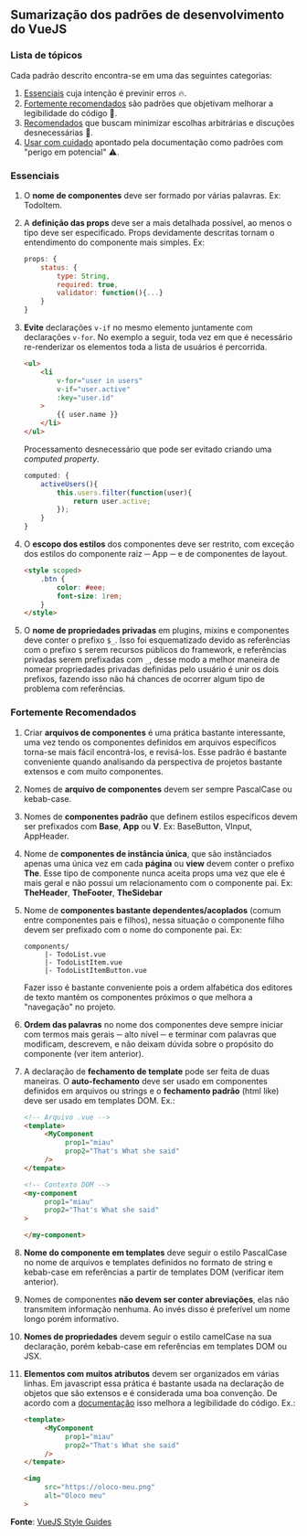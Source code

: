 ## Sumarização dos padrões de desenvolvimento do VueJS

### Lista de tópicos
Cada padrão descrito encontra-se em uma das seguintes categorias:
1. [Essenciais](#essenciais) cuja intenção é previnir erros :fire:.
2. [Fortemente recomendados](#fortemente-recomendados) são padrões que objetivam melhorar a legibilidade do código :orange_book:.
3. [Recomendados]() que buscam minimizar escolhas arbitrárias e discuções desnecessárias :thought_balloon:.
4. [Usar com cuidado]() apontado pela documentação como padrões com "perigo em potencial" :warning:.

### Essenciais

1. O **nome de componentes** deve ser formado por várias palavras. Ex: TodoItem.
2. A **definição das props** deve ser a mais detalhada possível, ao menos
o tipo deve ser especificado. Props devidamente descritas tornam o entendimento
do componente mais simples. Ex:

     ```javascript
     props: {
         status: {
             type: String,
             required: true,
             validator: function(){...}
         }
     }
     ```
3. **Evite** declarações `v-if` no mesmo elemento juntamente com declarações `v-for`. 
No exemplo a seguir, toda vez em que é necessário re-renderizar os elementos toda
a lista de usuários é percorrida.

     ```html
     <ul>
         <li
             v-for="user in users"
             v-if="user.active"
             :key="user.id"
         >
             {{ user.name }}
         </li>
     </ul>
     ```

     Processamento desnecessário que pode ser evitado criando uma _computed property_.      
     
     ```javascript
     computed: {
         activeUsers(){
             this.users.filter(function(user){
                 return user.active;
             }); 
         }
     }
     ```
4. O **escopo dos estilos** dos componentes deve ser restrito, com exceção dos estilos
do componente raiz ─ App ─ e de componentes de layout.

    ```html
    <style scoped>
        .btn {
            color: #eee;
            font-size: 1rem;
        }
    </style>
    ```
5. O **nome de propriedades privadas** em plugins, mixins e componentes deve conter o prefixo
`$_`. Isso foi esquematizado devido as referências com o prefixo `$` serem recursos públicos do framework,
 e referências privadas serem prefixadas com `_`, desse modo a melhor maneira de nomear propriedades
 privadas definidas pelo usuário é unir os dois prefixos, fazendo isso não há chances de ocorrer
 algum tipo de problema com referências.

### Fortemente Recomendados

1. Criar **arquivos de componentes** é uma prática bastante interessante, uma vez tendo os componentes
definidos em arquivos específicos torna-se mais fácil encontrá-los, e revisá-los. Esse padrão é bastante 
conveniente quando analisando da perspectiva de projetos bastante extensos e com muito componentes.

2. Nomes de **arquivo de componentes** devem ser sempre PascalCase ou kebab-case.

3. Nomes de **componentes padrão** que definem estilos específicos devem ser prefixados com
**Base**, **App** ou **V**. Ex: BaseButton, VInput, AppHeader.

4. Nome de **componentes de instância única**, que são instânciados apenas uma única vez em cada **página** ou **view**
devem conter o prefixo **The**. Esse tipo de componente nunca aceita props uma vez que ele é mais geral e não possui
um relacionamento com o componente pai. Ex: **TheHeader**, **TheFooter**, **TheSidebar**

5. Nome de **componentes bastante dependentes/acoplados** (comum entre componentes pais e filhos), nessa situação
o componente filho devem ser prefixado com o nome do componente pai. Ex: 
     ```
     components/
          |- TodoList.vue
          |- TodoListItem.vue
          |- TodoListItemButton.vue
     ```
     Fazer isso é bastante conveniente pois a ordem alfabética dos editores de texto mantém os componentes próximos
     o que melhora a "navegação" no projeto.
     
6. **Ordem das palavras** no nome dos componentes deve sempre iniciar com termos mais gerais ─ alto nível ─ e terminar
com palavras que modificam, descrevem, e não deixam dúvida sobre o propósito do componente (ver item anterior).

7. A declaração de **fechamento de template** pode ser feita de duas maneiras. O **auto-fechamento** deve ser
usado em componentes definidos em arquivos ou strings e o **fechamento padrão** (html like) deve ser usado em templates
DOM. Ex.:

     ```html
     <!-- Arquivo .vue -->
     <template>
          <MyComponent
               prop1="miau"
               prop2="That's What she said"
          />
     </tempate>

     <!-- Contexto DOM -->
     <my-component
          prop1="miau"
          prop2="That's What she said"
     >

     </my-component>
     ```

8. **Nome do componente em templates** deve seguir o estilo PascalCase no nome de arquivos e templates definidos no
formato de string e kebab-case em referências a partir de templates DOM (verificar item anterior).

9. Nomes de componentes **não devem ser conter abreviações**, elas não transmitem informação nenhuma. Ao invés disso
é preferível um nome longo porém informativo.

10. **Nomes de propriedades** devem seguir o estilo camelCase na sua declaração, porém kebab-case em referências em
templates DOM ou JSX.

11. **Elementos com muitos atributos** devem ser organizados em várias linhas. Em javascript essa prática é bastante usada
na declaração de objetos que são extensos e é considerada uma boa convenção. De acordo com a [documentação](https://vuejs.org/v2/style-guide/#Multi-attribute-elements-strongly-recommended) isso melhora a legibilidade do código. Ex.:

     ```html
     <template>
          <MyComponent
               prop1="miau"
               prop2="That's What she said"
          />
     </tempate>

     <img
          src="https://oloco-meu.png"
          alt="Oloco meu"
     >
     ```

**Fonte**: [VueJS Style Guides](https://vuejs.org/v2/style-guide)
